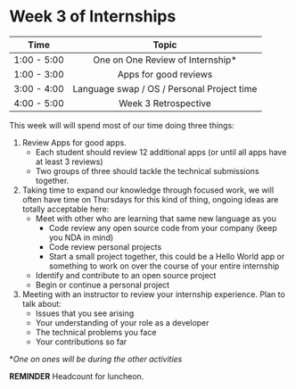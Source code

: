 # Week 3 of Internships

| Time       | Topic |
|:----------:|:------------------------------:|
|1:00 - 5:00 | One on One Review of Internship*|
|1:00 - 3:00 | Apps for good reviews          |
|3:00 - 4:00 | Language swap / OS / Personal Project time |
|4:00 - 5:00 | Week 3 Retrospective          |

This week will will spend most of our time doing three things:

1. Review Apps for good apps.
    - Each student should review 12 additional apps (or until all apps have at least 3 reviews)
    - Two groups of three should tackle the technical submissions together.
2. Taking time to expand our knowledge through focused work, we will often have time on Thursdays for this kind of thing, ongoing ideas are totally acceptable here:
    - Meet with other who are learning that same new language as you
        - Code review any open source code from your company (keep you NDA in mind)
        - Code review personal projects
        - Start a small project together, this could be a Hello World app or something to work on over the course of your entire internship
    - Identify and contribute to an open source project
    - Begin or continue a personal project
3. Meeting with an instructor to review your internship experience. Plan to talk about:
    - Issues that you see arising
    - Your understanding of your role as a developer
    - The technical problems you face
    - Your contributions so far
    
**One on ones will be during the other activities*

**REMINDER** Headcount for luncheon.

